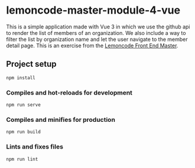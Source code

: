 # lemoncode-master-module-4-vue

This is a simple application made with Vue 3 in which we use the github api to render the list of members of an organization. We also include a way to filter the list by organization name and let the user navigate to the member detail page. This is an exercise from the [Lemoncode Front End Master](https://lemoncode.net/master-frontend).

## Project setup
```
npm install
```

### Compiles and hot-reloads for development
```
npm run serve
```

### Compiles and minifies for production
```
npm run build
```

### Lints and fixes files
```
npm run lint
```


